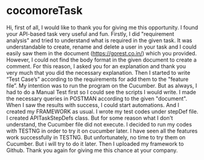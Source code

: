 # cocomoreTask
Hi, 
first of all, I would like to thank you for giving me this opportunity. I found your API-based task very useful and fun. 
Firstly, I did "requirement analysis" and tried to understand what is required in the given task. It was understandable to create, 
rename and delete a user in your task and I could easily saw them in the document (https://gorest.co.in/) which you provided. 
However, I could not find the body format in the given document to create a comment. 
For this reason, I asked you for an explanation and thank you very much that you did the necessary explanation. 
Then I started to write “Test Case’s” according to the requirements for add them to the "feature file”. 
My intention was to run the program on the Cucumber. But as always, I had to do a Manual Test first so I could see the scripts I would write. 
I made the necessary queries in POSTMAN according to the given "document". When I saw the results with success, I could start automations. 
And I created my FRAMEWORK as usual. I wrote my test codes under stepDef file. I created APITaskStepDefs class. But for some reason what I don't understand, 
the Cucumber file did not execute. I decided to run my codes with TESTNG in order to try it on cucumber later. I have seen all the features work successfully in TESTNG. 
But unfortunately, no time to try them on Cucumber. But i will try to do it later. 
Then I uploaded my framework to Github. 
Thank you again for giving me this chance at your company.
